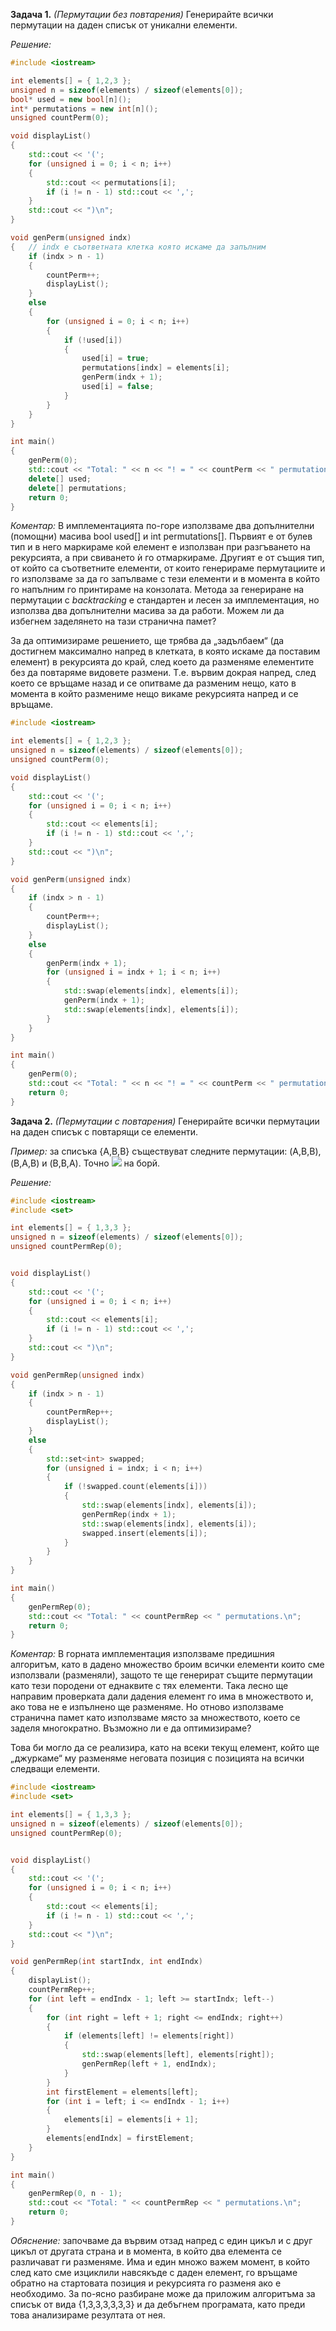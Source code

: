 **Задача 1.** *(Пермутации без повтарения)* Генерирайте всички пермутации на даден списък от уникални елементи.

*Решение:*

```cpp
#include <iostream>

int elements[] = { 1,2,3 };
unsigned n = sizeof(elements) / sizeof(elements[0]);
bool* used = new bool[n]();
int* permutations = new int[n]();
unsigned countPerm(0);

void displayList()
{
	std::cout << '(';
	for (unsigned i = 0; i < n; i++)
	{
		std::cout << permutations[i];
		if (i != n - 1)	std::cout << ',';
	}
	std::cout << ")\n";
}

void genPerm(unsigned indx)
{	// indx е съответната клетка която искаме да запълним
	if (indx > n - 1)
	{
		countPerm++;
		displayList();
	}
	else
	{
		for (unsigned i = 0; i < n; i++)
		{
			if (!used[i])
			{
				used[i] = true;
				permutations[indx] = elements[i];
				genPerm(indx + 1);
				used[i] = false;
			}
		}
	}
}

int main()
{
	genPerm(0);
	std::cout << "Total: " << n << "! = " << countPerm << " permutations.\n";
	delete[] used;
	delete[] permutations;
	return 0;
}
```
*Коментар:* В имплементацията по-горе използваме два допълнителни (помощни) масива bool used[] и int permutations[]. Първият е от булев тип и в него маркираме кой елемент е използван при разгъването на рекурсията, а при свиването ѝ го отмаркираме. Другият е от същия тип, от който са съответните елементи, от които генерираме пермутациите и го използваме за да го запълваме с тези елементи и в момента в който го напълним го принтираме на конзолата. Метода за генериране на пермутации с *backtracking* е стандартен и лесен за имплементация, но използва два допълнителни масива за да работи. Можем ли да избегнем заделянето на тази странична памет?

За да оптимизираме решението, ще трябва да „задълбаем“ (да достигнем максимално напред в клетката, в която искаме да поставим елемент) в рекурсията до край, след което да разменяме елементите без да повтаряме видовете размени. Т.е. вървим докрая напред, след което се връщаме назад и се опитваме да разменим нещо, като в момента в който размениме нещо викаме рекурсията напред и се връщаме.

```cpp
#include <iostream>

int elements[] = { 1,2,3 };
unsigned n = sizeof(elements) / sizeof(elements[0]);
unsigned countPerm(0);

void displayList()
{
	std::cout << '(';
	for (unsigned i = 0; i < n; i++)
	{
		std::cout << elements[i];
		if (i != n - 1)	std::cout << ',';
	}
	std::cout << ")\n";
}

void genPerm(unsigned indx)
{	
	if (indx > n - 1)
	{
		countPerm++;
		displayList();
	}
	else
	{
		genPerm(indx + 1);
		for (unsigned i = indx + 1; i < n; i++)
		{
			std::swap(elements[indx], elements[i]);
			genPerm(indx + 1);
			std::swap(elements[indx], elements[i]);
		}
	}
}

int main()
{
	genPerm(0);
	std::cout << "Total: " << n << "! = " << countPerm << " permutations.\n";
	return 0;
}
```

**Задача 2.** *(Пермутации с повтарения)* Генерирайте всички пермутации на даден списък с повтарящи се елементи.

*Пример:* за списъка {A,B,B} съществуват следните пермутации: (A,B,B), (B,A,B) и (B,B,A). Точно <img src="https://latex.codecogs.com/svg.latex?\Large&space;\frac{3!}{2!1!}=3"> на борй.

*Решение:*
```cpp
#include <iostream>
#include <set>

int elements[] = { 1,3,3 };
unsigned n = sizeof(elements) / sizeof(elements[0]);
unsigned countPermRep(0);


void displayList()
{
	std::cout << '(';
	for (unsigned i = 0; i < n; i++)
	{
		std::cout << elements[i];
		if (i != n - 1)	std::cout << ',';
	}
	std::cout << ")\n";
}

void genPermRep(unsigned indx)
{
	if (indx > n - 1)
	{
		countPermRep++;
		displayList();
	}
	else
	{
		std::set<int> swapped;
		for (unsigned i = indx; i < n; i++)
		{
			if (!swapped.count(elements[i]))
			{
				std::swap(elements[indx], elements[i]);
				genPermRep(indx + 1);
				std::swap(elements[indx], elements[i]);
				swapped.insert(elements[i]);
			}
		}
	}
}

int main()
{
	genPermRep(0);
	std::cout << "Total: " << countPermRep << " permutations.\n";
	return 0;
}
```

*Коментар:* В горната имплементация използваме предишния алгоритъм, като в дадено множество броим всички елементи които сме използвали (разменяли), защото те ще генерират същите пермутации като тези породени от еднаквите с тях елементи. Така лесно ще направим проверката дали дадения елемент го има в множеството и, ако това не е изпълнено ще разменяме. Но отново използваме странична памет като използваме място за множеството, което се заделя многократно. Възможно ли е да оптимизираме?

Това би могло да се реализира, като на всеки текущ елемент, който ще „джуркаме“ му разменяме неговата позиция с позицията на всички следващи елементи.

```cpp
#include <iostream>
#include <set>

int elements[] = { 1,3,3 };
unsigned n = sizeof(elements) / sizeof(elements[0]);
unsigned countPermRep(0);


void displayList()
{
	std::cout << '(';
	for (unsigned i = 0; i < n; i++)
	{
		std::cout << elements[i];
		if (i != n - 1)	std::cout << ',';
	}
	std::cout << ")\n";
}

void genPermRep(int startIndx, int endIndx)
{
	displayList();
	countPermRep++;
	for (int left = endIndx - 1; left >= startIndx; left--)
	{
		for (int right = left + 1; right <= endIndx; right++)
		{
			if (elements[left] != elements[right])
			{
				std::swap(elements[left], elements[right]);
				genPermRep(left + 1, endIndx);
			}
		}
		int firstElement = elements[left];
		for (int i = left; i <= endIndx - 1; i++)
		{
			elements[i] = elements[i + 1];
		}
		elements[endIndx] = firstElement;
	}
}

int main()
{
	genPermRep(0, n - 1);
	std::cout << "Total: " << countPermRep << " permutations.\n";
	return 0;
}
```
*Обяснение:* започваме да вървим отзад напред с един цикъл и с друг цикъл от другата страна и в момента, в който два елемента се различават ги разменяме. Има и един множо важем момент, в който след като сме изциклили навсякъде с даден елемент, го връщаме обратно на стартовата позиция и рекурсията го разменя ако е необходимо. За по-ясно разбиране може да приложим алгоритъма за списък от вида {1,3,3,3,3,3,3} и да дебъгнем програмата, като преди това анализираме резултата от нея.

